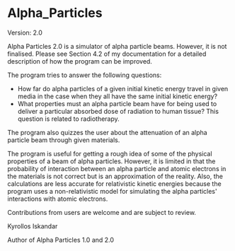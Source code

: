 # Alpha_Particles
Version: 2.0

Alpha Particles 2.0 is a simulator of alpha particle beams. However, it is not finalised. Please see Section 4.2 of my documentation for a detailed description of how the program can be improved.

The program tries to answer the following questions:
* How far do alpha particles of a given initial kinetic energy travel in given media in the case when they all have the same initial kinetic energy?
* What properties must an alpha particle beam have for being used to deliver a particular absorbed dose of radiation to human tissue? This question is related to radiotherapy.

The program also quizzes the user about the attenuation of an alpha particle beam through given materials.

The program is useful for getting a rough idea of some of the physical properties of a beam of alpha particles. However, it is limited in that the probability of interaction between an alpha particle and atomic electrons in the materials is not correct but is an approximation of the reality. Also, the calculations are less accurate for relativistic kinetic energies because the program uses a non-relativistic model for simulating the alpha particles' interactions with atomic electrons.

Contributions from users are welcome and are subject to review.

Kyrollos Iskandar

Author of Alpha Particles 1.0 and 2.0
